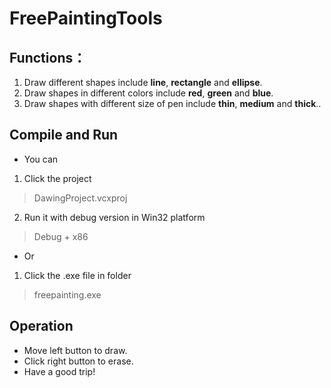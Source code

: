 # FreePaintingTools

## Functions：
1. Draw different shapes include **line**, **rectangle** and **ellipse**.
2. Draw shapes in different colors include  **red**, **green** and **blue**.
3. Draw shapes with different size of pen include **thin**, **medium** and **thick**..

## Compile and Run
- You can
1. Click the project 

> DawingProject.vcxproj

2. Run it with debug version in Win32 platform

> Debug + x86

- Or
1. Click the .exe file in folder

> freepainting.exe

## Operation
- Move left button to draw.
- Click right button to erase.
- Have a good trip!
